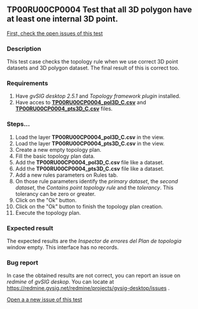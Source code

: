 ## TP00RU00CP0004 Test that all 3D polygon have at least one internal 3D point. 

[First, check the open issues of this test](https://redmine.gvsig.net/redmine/projects/gvsig-desktop/issues?utf8=%E2%9C%93&set_filter=1&f%5B%5D=status_id&op%5Bstatus_id%5D=o&f%5B%5D=subject&op%5Bsubject%5D=%7E&v%5Bsubject%5D%5B%5D=TP00RU00CP0004&f%5B%5D&f%5B%5D=&c%5B%5D=tracker&c%5B%5D=status&c%5B%5D=priority&c%5B%5D=subject&c%5B%5D=assigned_to&c%5B%5D=updated_on&group_by=)

### Description

This test case checks the topology rule when we use correct 3D point datasets and 3D polygon dataset. The final result of this is correct too.

### Requirements

1. Have *gvSIG desktop 2.5.1* and *Topology framework plugin* installed.
2. Have acces to [**TP00RU00CP0004_pol3D_C.csv**](https://github.com/jolicar/TopologyRuleContainsPointPolygon/blob/master/testing/cases/TP00_TopologyRules/RU00_ContainsPoint/CP0004_3DptsC_3DpolC/TP00RU00CP0004_pol3D_C.csv) and [**TP00RU00CP0004_pts3D_C.csv**](https://github.com/jolicar/TopologyRuleContainsPointPolygon/blob/master/testing/cases/TP00_TopologyRules/RU00_ContainsPoint/CP0004_3DptsC_3DpolC/TP00RU00CP0004_pts3D_C.csv) files.

### Steps...

1. Load the layer **TP00RU00CP0004_pol3D_C.csv** in the view.
2. Load the layer **TP00RU00CP0004_pts3D_C.csv** in the view.
3. Create a new empty topology plan.
4. Fill the basic topology plan data.
5. Add the **TP00RU00CP0004_pol3D_C.csv** file like a dataset.
6. Add the **TP00RU00CP0004_pts3D_C.csv** file like a dataset.
7. Add a new rules parameters on Rules tab.
8. On those rule parameters identify the *primary dataset*, the *second dataset*, the *Contains point topology rule* and the *tolerancy*. This tolerancy can be zero or greater.
9. Click on the "Ok" button.
10. Click on the "Ok" button to finish the topology plan creation.
11. Execute the topology plan.

### Expected result

The expected results are the *Inspector de errores del Plan de topologia* window empty. This interface has no records.


### Bug report


In case the obtained results are not correct, you can report an issue on *redmine* of *gvSIG deskop*. You can locate at
https://redmine.gvsig.net/redmine/projects/gvsig-desktop/issues .

[Open a a new issue of this test](https://redmine.gvsig.net/redmine/projects/gvsig-desktop/issues/new?issue[subject]=TP00RU00CP0004+Test+that+all+3D+polygon+have+at+least+one+internal+3D+point)